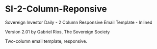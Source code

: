SI-2-Column-Reponsive
=====================

Sovereign Investor Daily - 2 Column Responsive Email Template - Inlined

Version 2.01 by Gabriel Rios, The Sovereign Society

Two-column email template, responsive.  
